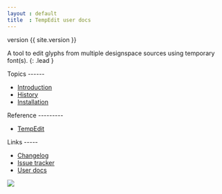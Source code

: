 ```yaml
---
layout : default
title  : TempEdit user docs
---
```


<span class='badge bg-secondary'>version {{ site.version }}</span>

A tool to edit glyphs from multiple designspace sources using temporary font(s).
{: .lead }

<div class='row'>

<div class='col mb-3' markdown='1'>
Topics
------

- [Introduction](introduction)
- <a href='http://www.hipertipo.com/en/log/2021-05-07-elementar-tools/#tempedit'>History <i class="bi bi-arrow-up-right"></i></a>
- [Installation](install)
</div>

<div class='col' markdown='1'>
Reference
---------

- [TempEdit](tempedit)
</div>

<div class='col' markdown='1'>
Links
-----

- [Changelog](changelog)
- <a href='http://github.com/gferreira/tempEdit/issues'>Issue tracker <i class="bi bi-arrow-up-right"></i></a>
- [User docs](http://hipertipo.github.io/tempedit/)
</div>

</div>

<img class='img-fluid' src='{{ site.url }}/images/TempEdit.png' />
